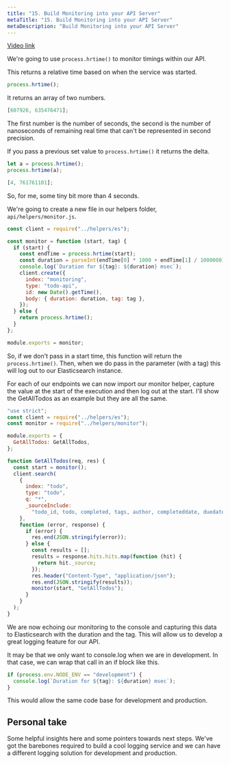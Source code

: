 ```yaml
---
title: "15. Build Monitoring into your API Server"
metaTitle: "15. Build Monitoring into your API Server"
metaDescription: "Build Monitoring into your API Server"
---
```


[Video link](https://egghead.io/lessons/node-js-build-monitoring-into-your-api-server)

We're going to use `process.hrtime()` to monitor timings within our API.

This returns a relative time based on when the service was started.

```js
process.hrtime();
```

It returns an array of two numbers.

```js
[607926, 635476471];
```

The first number is the number of seconds, the second is the number of nanoseconds of remaining real time that can't be represented in second precision.

If you pass a previous set value to `process.hrtime()` it returns the delta.

```js
let a = process.hrtime();
process.hrtime(a);
```

```js
[4, 761761101];
```

So, for me, some tiny bit more than 4 seconds.

We're going to create a new file in our helpers folder, `api/helpers/monitor.js`.

```js
const client = require("../helpers/es");

const monitor = function (start, tag) {
  if (start) {
    const endTime = process.hrtime(start);
    const duration = parseInt(endTime[0] * 1000 + endTime[1] / 1000000);
    console.log(`Duration for ${tag}: ${duration} msec`);
    client.create({
      index: "monitoring",
      type: "todo-api",
      id: new Date().getTime(),
      body: { duration: duration, tag: tag },
    });
  } else {
    return process.hrtime();
  }
};

module.exports = monitor;
```

So, if we don't pass in a start time, this function will return the `process.hrtime()`. Then, when we do pass in the parameter (with a tag) this will log out to our Elasticsearch instance.

For each of our endpoints we can now import our monitor helper, capture the value at the start of the execution and then log out at the start. I'll show the GetAllTodos as an example but they are all the same.

```js
"use strict";
const client = require("../helpers/es");
const monitor = require("../helpers/monitor");

module.exports = {
  GetAllTodos: GetAllTodos,
};

function GetAllTodos(req, res) {
  const start = monitor();
  client.search(
    {
      index: "todo",
      type: "todo",
      q: "*",
      _sourceInclude:
        "todo_id, todo, completed, tags, author, completeddate, duedate",
    },
    function (error, response) {
      if (error) {
        res.end(JSON.stringify(error));
      } else {
        const results = [];
        results = response.hits.hits.map(function (hit) {
          return hit._source;
        });
        res.header("Content-Type", "application/json");
        res.end(JSON.stringify(results));
        monitor(start, "GetAllTodos");
      }
    }
  );
}
```

We are now echoing our monitoring to the console and capturing this data to Elasticsearch with the duration and the tag. This will allow us to develop a great logging feature for our API.

It may be that we only want to console.log when we are in development. In that case, we can wrap that call in an if block like this.

```js
if (process.env.NODE_ENV == "development") {
  console.log(`Duration for ${tag}: ${duration} msec`);
}
```

This would allow the same code base for development and production.

## Personal take

Some helpful insights here and some pointers towards next steps. We've got the barebones required to build a cool logging service and we can have a different logging solution for development and production.
